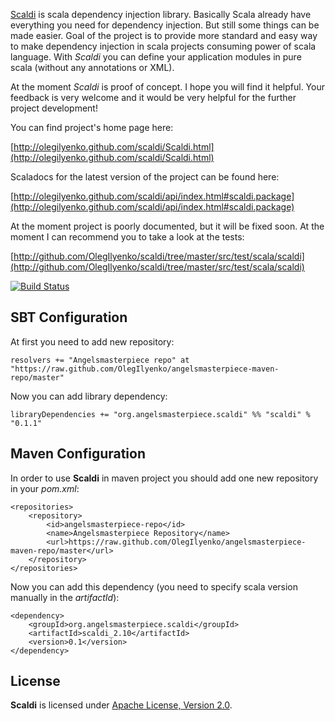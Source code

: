 [Scaldi](http://olegilyenko.github.com/scaldi/Scaldi.html) is scala dependency injection library. Basically Scala
already have everything you need for dependency injection. But still some things can be made easier.
Goal of the project is to provide more standard and easy way to make dependency injection in scala
projects consuming power of scala language. With *Scaldi* you can define your application modules in pure scala
(without any annotations or XML).

At the moment *Scaldi* is proof of concept. I hope you will find it helpful. Your feedback is very welcome and it would be very helpful
for the further project development!

You can find project's home page here:

[http://olegilyenko.github.com/scaldi/Scaldi.html](http://olegilyenko.github.com/scaldi/Scaldi.html)

Scaladocs for the latest version of the project can be found here:

[http://olegilyenko.github.com/scaldi/api/index.html#scaldi.package](http://olegilyenko.github.com/scaldi/api/index.html#scaldi.package)

At the moment project is poorly documented, but it will be fixed soon. At the moment I can recommend you to take a look
at the tests:

[http://github.com/OlegIlyenko/scaldi/tree/master/src/test/scala/scaldi](http://github.com/OlegIlyenko/scaldi/tree/master/src/test/scala/scaldi)

[![Build Status](https://travis-ci.org/OlegIlyenko/scaldi.png?branch=master)](https://travis-ci.org/OlegIlyenko/scaldi)

## SBT Configuration

At first you need to add new repository:

    resolvers += "Angelsmasterpiece repo" at "https://raw.github.com/OlegIlyenko/angelsmasterpiece-maven-repo/master"

Now you can add library dependency:

    libraryDependencies += "org.angelsmasterpiece.scaldi" %% "scaldi" % "0.1.1"

## Maven Configuration

In order to use **Scaldi** in maven project you should add one new repository in your *pom.xml*:

    <repositories>
        <repository>
            <id>angelsmasterpiece-repo</id>
            <name>Angelsmasterpiece Repository</name>
            <url>https://raw.github.com/OlegIlyenko/angelsmasterpiece-maven-repo/master</url>
        </repository>
    </repositories>

Now you can add this dependency (you need to specify scala version manually in the *artifactId*):

    <dependency>
        <groupId>org.angelsmasterpiece.scaldi</groupId>
        <artifactId>scaldi_2.10</artifactId>
        <version>0.1</version>
    </dependency>

## License

**Scaldi** is licensed under [Apache License, Version 2.0](http://www.apache.org/licenses/LICENSE-2.0).
